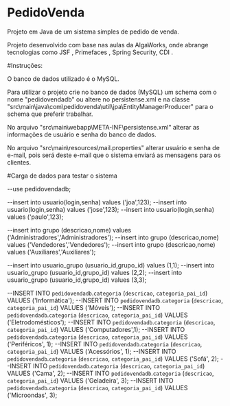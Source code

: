 # PedidoVenda
Projeto em Java de um sistema simples de pedido de venda.

Projeto desenvolvido com base nas aulas da AlgaWorks, onde abrange tecnologias como JSF , Primefaces , Spring Security, CDI .

#Instruções:

O banco de dados utilizado é o MySQL.

Para utilizar o projeto crie no banco de dados (MySQL) um schema com o nome "pedidovendadb" ou altere no persistense.xml e na classe "src\main\java\com\pedidovenda\util\jpa\EntityManagerProducer" para o schema que preferir trabalhar.

No arquivo "src\main\webapp\META-INF\persistense.xml" alterar as informações de usuário e senha do banco de dados.

No arquivo "src\main\resources\mail.properties" alterar usuário e senha de e-mail, pois será deste e-mail que o sistema enviará 
as mensagens para os clientes.

#Carga de dados para testar o sistema

--use pedidovendadb;

--insert into usuario(login,senha) values ('joa',123);
--insert into usuario(login,senha) values ('jose',123);
--insert into usuario(login,senha) values ('paulo',123);

--insert into grupo (descricao,nome) values ('Administradores','Administradores');
--insert into grupo (descricao,nome) values ('Vendedores','Vendedores');
--insert into grupo (descricao,nome) values ('Auxiliares','Auxiliares');

--insert into usuario_grupo (usuario_id,grupo_id) values (1,1);
--insert into usuario_grupo (usuario_id,grupo_id) values (2,2);
--insert into usuario_grupo (usuario_id,grupo_id) values (3,3);

--INSERT INTO `pedidovendadb`.`categoria` (`descricao`, `categoria_pai_id`) VALUES ('Informática');
--INSERT INTO `pedidovendadb`.`categoria` (`descricao`, `categoria_pai_id`) VALUES ('Móveis');
--INSERT INTO `pedidovendadb`.`categoria` (`descricao`, `categoria_pai_id`) VALUES ('Eletrodomésticos');
--INSERT INTO `pedidovendadb`.`categoria` (`descricao`, `categoria_pai_id`) VALUES ('Computadores',1);
--INSERT INTO `pedidovendadb`.`categoria` (`descricao`, `categoria_pai_id`) VALUES ('Periféricos', 1);
--INSERT INTO `pedidovendadb`.`categoria` (`descricao`, `categoria_pai_id`) VALUES ('Acessórios', 1);
--INSERT INTO `pedidovendadb`.`categoria` (`descricao`, `categoria_pai_id`) VALUES ('Sofá', 2);
--INSERT INTO `pedidovendadb`.`categoria` (`descricao`, `categoria_pai_id`) VALUES ('Cama', 2);
--INSERT INTO `pedidovendadb`.`categoria` (`descricao`, `categoria_pai_id`) VALUES ('Geladeira', 3);
--INSERT INTO `pedidovendadb`.`categoria` (`descricao`, `categoria_pai_id`) VALUES ('Microondas', 3);
